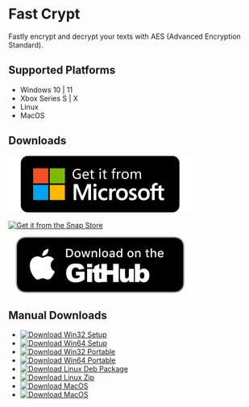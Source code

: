 # Fast Crypt
Fastly encrypt and decrypt your texts with AES (Advanced Encryption Standard).
## Supported Platforms
* Windows 10 | 11
* Xbox Series S | X
* Linux
* MacOS

## Downloads
[![Get it from the Microsoft Store](https://raw.githubusercontent.com/korayustundag/fast-crypt/main/media/images/winstore.svg)](https://www.microsoft.com/en-us/p/Fast-Crypt/9NMGRQ5MT569)

[![Get it from the Snap Store](https://snapcraft.io/static/images/badges/en/snap-store-black.svg )](https://snapcraft.io/fast-crypt)

[![Download on the GitHub](https://raw.githubusercontent.com/korayustundag/fast-crypt/main/media/images/downloadmacos.svg )](https://github.com/korayustundag/fast-crypt/releases/download/v1.0.0/Fast_Crypt-1.0.0.dmg)

## Manual Downloads
- [![Download Win32 Setup](https://img.shields.io/badge/Windows-x86%20Setup-green )](https://github.com/korayustundag/fast-crypt/releases/download/v1.0.0/Fast-Crypt_Setup_x86.exe)
- [![Download Win64 Setup](https://img.shields.io/badge/Windows-x64%20Setup-green )](https://github.com/korayustundag/fast-crypt/releases/download/v1.0.0/Fast-Crypt_Setup_x64.exe)
- [![Download Win32 Portable](https://img.shields.io/badge/Windows-x64%20Portable-green )](https://github.com/korayustundag/fast-crypt/releases/download/v1.0.0/Fast_Crypt_x86_win_portable.zip)
- [![Download Win64 Portable](https://img.shields.io/badge/Windows-x64%20Portable-green )](https://github.com/korayustundag/fast-crypt/releases/download/v1.0.0/Fast_Crypt_x64_win_portable.zip)
- [![Download Linux Deb Package](https://img.shields.io/badge/Linux-amd64%20Deb-green )](https://github.com/korayustundag/fast-crypt/releases/download/v1.0.0/fast-crypt_1.0.0_amd64.deb)
- [![Download Linux Zip](https://img.shields.io/badge/Linux-Zip-green )](https://github.com/korayustundag/fast-crypt/releases/download/v1.0.0/fast-crypt-1.0.0_linux.zip)
- [![Download MacOS](https://img.shields.io/badge/MacOS-Zip-green )](https://github.com/korayustundag/fast-crypt/releases/download/v1.0.0/Fast_Crypt-1.0.0-mac.zip)
- [![Download MacOS](https://img.shields.io/badge/MacOS-Dmg-green )](https://github.com/korayustundag/fast-crypt/releases/download/v1.0.0/Fast_Crypt-1.0.0.dmg)

